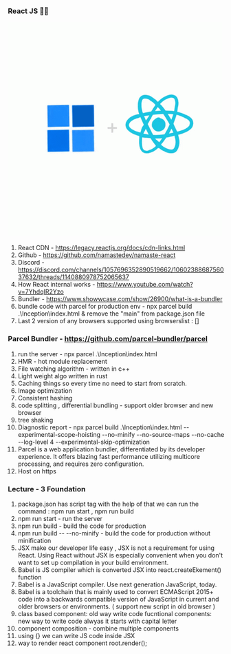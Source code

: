 ### React JS 🧑‍💻
![Alt text](image.png)


1. React CDN - https://legacy.reactjs.org/docs/cdn-links.html
2. Github - https://github.com/namastedev/namaste-react
3. Discord - https://discord.com/channels/1057696352890519662/1060238868756037632/threads/1140880978752065637
4. How React internal works - https://www.youtube.com/watch?v=7YhdqIR2Yzo
5. Bundler - https://www.showwcase.com/show/26900/what-is-a-bundler
6. bundle code with parcel for production env - npx parcel build .\Inception\index.html  & remove the "main" from package.json file 
7. Last 2 version of any browsers supported using browserslist : []

### Parcel Bundler - https://github.com/parcel-bundler/parcel
1. run the server - npx parcel .\Inception\index.html
2. HMR - hot module replacement
3. File watching algorithm - written in c++
4. Light weight algo written in rust
5. Caching things so every time no need to start from scratch.
6. Image optimization
7. Consistent hashing
8. code splitting , differential bundling - support older browser and new browser
9. tree shaking
10. Diagnostic report - npx parcel build .\Inception\index.html --experimental-scope-hoisting --no-minify --no-source-maps --no-cache --log-level 4 --experimental-skip-optimization
11. Parcel is a web application bundler, differentiated by its developer experience. It offers blazing fast performance utilizing multicore processing, and requires zero configuration.
12. Host on https 


### Lecture - 3 Foundation

1. package.json has script tag with the help of that we can run the command : npm run start , npm run build
2. npm run start - run the server
3. npm run build - build the code for production
4. npm run build -- --no-minify - build the code for production without minification
5. JSX make our developer life easy , JSX is not a requirement for using React. Using React without JSX is especially convenient when you don't want to set up compilation in your build environment.
6. Babel is JS compiler which is converted JSX into react.createEkement() function
7. Babel is a JavaScript compiler. Use next generation JavaScript, today.
8. Babel is a toolchain that is mainly used to convert ECMAScript 2015+ code into a backwards compatible version of JavaScript in current and older browsers or environments. ( support new script in old browser )
9. class based component: old way write code
fucntional components: new way to write code
alwyas it starts with capital letter
10. component composition - combine multiple components
11. using {} we can write JS code inside JSX
12.  way to render react component root.render(<HeadingComponent />);